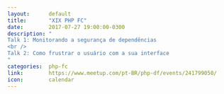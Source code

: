 ```yaml
---
layout:      default
title:       "XIX PHP FC"
date:        2017-07-27 19:00:00-0300
description: "
Talk 1: Monitorando a segurança de dependências
<br />
Talk 2: Como frustrar o usuário com a sua interface
"
categories:  php-fc
link:        https://www.meetup.com/pt-BR/php-df/events/241799050/
icon:        calendar
---
```


